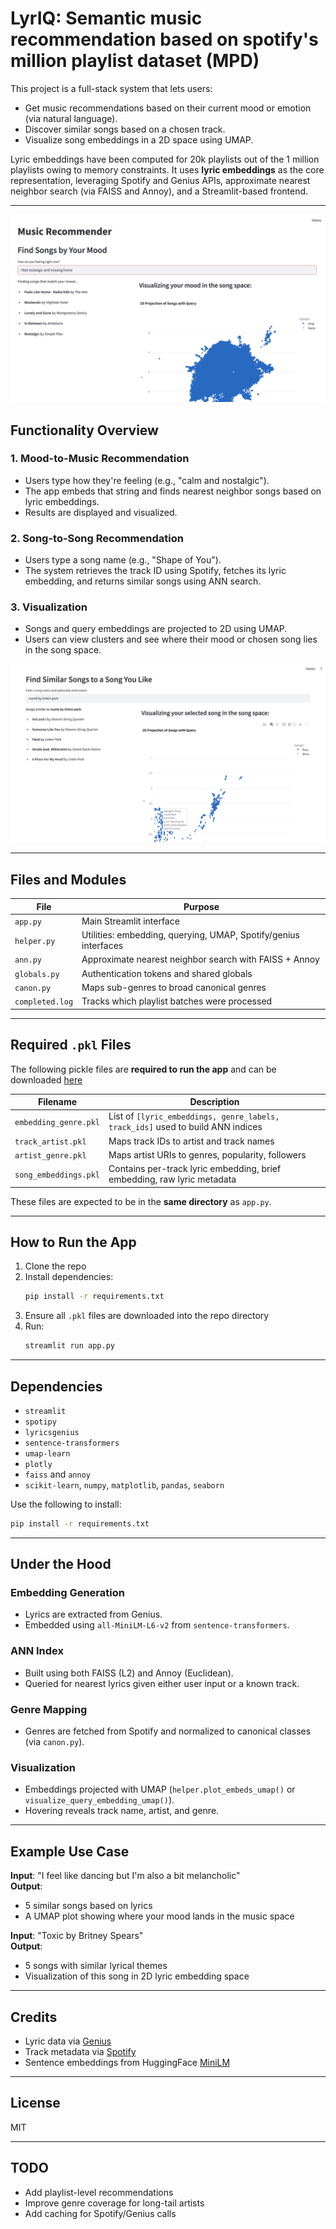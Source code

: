 
# LyrIQ: Semantic music recommendation based on spotify's million playlist dataset (MPD)

This project is a full-stack system that lets users:
- Get music recommendations based on their current mood or emotion (via natural language).
- Discover similar songs based on a chosen track.
- Visualize song embeddings in a 2D space using UMAP.

Lyric embeddings have been computed for 20k playlists out of the 1 million playlists owing to memory constraints.
It uses **lyric embeddings** as the core representation, leveraging Spotify and Genius APIs, approximate nearest neighbor search (via FAISS and Annoy), and a Streamlit-based frontend.

---

![Sample Screenshot](./images/app2.png)

## Functionality Overview

### 1. Mood-to-Music Recommendation
- Users type how they're feeling (e.g., "calm and nostalgic").
- The app embeds that string and finds nearest neighbor songs based on lyric embeddings.
- Results are displayed and visualized.

### 2. Song-to-Song Recommendation
- Users type a song name (e.g., "Shape of You").
- The system retrieves the track ID using Spotify, fetches its lyric embedding, and returns similar songs using ANN search.

### 3. Visualization
- Songs and query embeddings are projected to 2D using UMAP.
- Users can view clusters and see where their mood or chosen song lies in the song space.

![Sample Screenshot](./images/app3.png)

---

## Files and Modules

| File               | Purpose |
|--------------------|---------|
| `app.py`           | Main Streamlit interface |
| `helper.py`        | Utilities: embedding, querying, UMAP, Spotify/genius interfaces |
| `ann.py`           | Approximate nearest neighbor search with FAISS + Annoy |
| `globals.py`       | Authentication tokens and shared globals |
| `canon.py`         | Maps sub-genres to broad canonical genres |
| `completed.log`    | Tracks which playlist batches were processed |

---

## Required `.pkl` Files

The following pickle files are **required to run the app** and can be downloaded [here](https://huggingface.co/datasets/egupta/spotify-20k-semantic)

| Filename              | Description |
|------------------------|-------------|
| `embedding_genre.pkl` | List of `[lyric_embeddings, genre_labels, track_ids]` used to build ANN indices |
| `track_artist.pkl`    | Maps track IDs to artist and track names |
| `artist_genre.pkl`    | Maps artist URIs to genres, popularity, followers |
| `song_embeddings.pkl` | Contains per-track lyric embedding, brief embedding, raw lyric metadata |

These files are expected to be in the **same directory** as `app.py`.

---

## How to Run the App

1. Clone the repo
2. Install dependencies:
   ```bash
   pip install -r requirements.txt
   ```
3. Ensure all `.pkl` files are downloaded into the repo directory
4. Run:
   ```bash
   streamlit run app.py
   ```

---

## Dependencies

- `streamlit`
- `spotipy`
- `lyricsgenius`
- `sentence-transformers`
- `umap-learn`
- `plotly`
- `faiss` and `annoy`
- `scikit-learn`, `numpy`, `matplotlib`, `pandas`, `seaborn`

Use the following to install:

```bash
pip install -r requirements.txt
```

---

## Under the Hood

### Embedding Generation
- Lyrics are extracted from Genius.
- Embedded using `all-MiniLM-L6-v2` from `sentence-transformers`.

### ANN Index
- Built using both FAISS (L2) and Annoy (Euclidean).
- Queried for nearest lyrics given either user input or a known track.

### Genre Mapping
- Genres are fetched from Spotify and normalized to canonical classes (via `canon.py`).

### Visualization
- Embeddings projected with UMAP (`helper.plot_embeds_umap()` or `visualize_query_embedding_umap()`).
- Hovering reveals track name, artist, and genre.

---

## Example Use Case

**Input**: "I feel like dancing but I'm also a bit melancholic"  
**Output**:
- 5 similar songs based on lyrics
- A UMAP plot showing where your mood lands in the music space

**Input**: "Toxic by Britney Spears"  
**Output**:
- 5 songs with similar lyrical themes
- Visualization of this song in 2D lyric embedding space

---

## Credits

- Lyric data via [Genius](https://genius.com)
- Track metadata via [Spotify](https://spotify.com)
- Sentence embeddings from HuggingFace [MiniLM](https://huggingface.co/sentence-transformers/all-MiniLM-L6-v2)

---

## License

MIT

---

## TODO

- Add playlist-level recommendations
- Improve genre coverage for long-tail artists
- Add caching for Spotify/Genius calls
